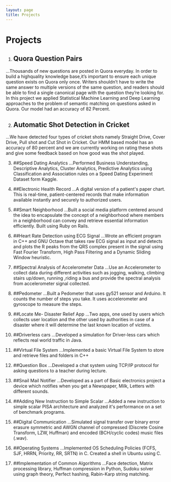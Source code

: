 ```yaml
---
layout: page
title: Projects
---
```


# Projects 
1. ## Quora Question Pairs
...Thousands of new questions are posted in Quora everyday. In order to build a highquality knowledge base,it’s important to ensure each unique question exists on Quora only once. Writers shouldn’t have to write the same answer to multiple versions of the same question, and readers should be able to find a single canonical page with the question they’re looking for. In this project we applied Statistical Machine Learning and Deep Learning approaches to the problem of semantic matching on questions asked in Quora. Our model had an accuracy of 82 Percent.

2. ## Automatic Shot Detection in Cricket
...We have detected four types of cricket shots namely Straight Drive, Cover Drive, Pull shot and Cut Shot in Cricket. Our HMM based model has an accuracy of 80 percent and we are currently working on rating these shots and give some feedback based on how good was the shot played.

3. ##Speed Dating Analytics
...Performed Business Understanding, Descriptive Analytics, Cluster Analytics, Predictive Analytics using Classification and Association rules on a Speed Dating Experiment Dataset form Kaggle.

4. ##Electronic Health Record
...A digital version of a patient's paper chart. This is real-time, patient-centered records that make information available instantly and securely to authorized users.

5. ##Smart Neighborhood
...Built a social media platform centered around the idea to encapsulate the concept of a neighborhood where members in a neighborhood can convey and retrieve essential information efficiently. Built using Ruby on Rails.

6. ##Heart Rate Detection using ECG Signal
...Wrote an efficient program in C++ and GNU Octave that takes raw ECG signal as input and detects and plots the R peaks from the QRS complex present in the signal using Fast Fourier Transform, High Pass Filtering and a Dynamic Sliding Window heuristic.

7. ##Spectral Analysis of Accelerometer Data
...Use an Accelerometer to collect data during different activities such as jogging, walking, climbing stairs up/down, running ,riding a bus and provide the spectral analysis from accelerometer signal collected.

8. ##Pedometer
...Built a Pedometer that uses gy521 sensor and Arduino. It counts the number of steps you take. It uses accelerometer and gyroscope to measure the steps.

9. ##Locate Me- Disaster Relief App
...Two apps, one used by users which collects user location and the other used by authorities in case of a disaster where it will determine the last known location of victims.

10. ##Driverless cars
...Developed a simulation for Driver-less cars which reflects real world traffic in Java.

11. ##Virtual File System
...Implemented a basic Virtual File System to store and retrieve files and folders in C++

12. ##Question Box
...Developed a chat system using TCP/IP protocol for asking questions to a teacher during lecture.

13. ##Snail Mail Notifier
...Developed as a part of Basic electronics project a device which notifies when you get a Newspaper, Milk, Letters with different sounds.

14. ##Adding New Instruction to Simple Scalar
...Added a new instruction to simple scalar PISA architecture and analyzed it's performance on a set of benchmark programs.

15. ##Digital Communication
...Simulated signal transfer over binary error erasure symmetric and AWGN channel of compressed (Discrete Cosine Transform, LZW, Huffman) and encoded (BCH/cyclic codes) music files (.wav).

16. ##Operating Systems
...Implemented OS Scheduling Policies (FCFS, SJF, HRRN, Priority, RR, SRTN) in C. Created a shell in Ubuntu using C.

17. ##Implementation of Common Algorithms
...Face detection, Matrix processing library, Huffman compression in Python, Sudoku solver using graph theory, Perfect hashing, Rabin-Karp string matching.
